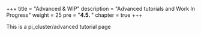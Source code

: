 +++
title = "Advanced & WIP"
description = "Advanced tutorials and Work In Progress"
weight = 25 
pre = "<b>4.5. </b>"
chapter = true
+++

This is a pi_cluster/advanced tutorial page

